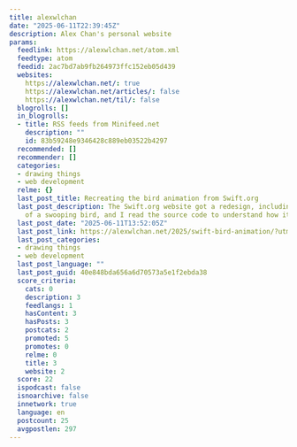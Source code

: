 ```yaml
---
title: alexwlchan
date: "2025-06-11T22:39:45Z"
description: Alex Chan's personal website
params:
  feedlink: https://alexwlchan.net/atom.xml
  feedtype: atom
  feedid: 2ac7bd7ab9fb264973ffc152eb05d439
  websites:
    https://alexwlchan.net/: true
    https://alexwlchan.net/articles/: false
    https://alexwlchan.net/til/: false
  blogrolls: []
  in_blogrolls:
  - title: RSS feeds from Minifeed.net
    description: ""
    id: 83b59248e9346428c889eb03522b4297
  recommended: []
  recommender: []
  categories:
  - drawing things
  - web development
  relme: {}
  last_post_title: Recreating the bird animation from Swift.org
  last_post_description: The Swift.org website got a redesign, including an animation
    of a swooping bird, and I read the source code to understand how it works.
  last_post_date: "2025-06-11T13:52:05Z"
  last_post_link: https://alexwlchan.net/2025/swift-bird-animation/?utm_source=rss
  last_post_categories:
  - drawing things
  - web development
  last_post_language: ""
  last_post_guid: 40e848bda656a6d70573a5e1f2ebda38
  score_criteria:
    cats: 0
    description: 3
    feedlangs: 1
    hasContent: 3
    hasPosts: 3
    postcats: 2
    promoted: 5
    promotes: 0
    relme: 0
    title: 3
    website: 2
  score: 22
  ispodcast: false
  isnoarchive: false
  innetwork: true
  language: en
  postcount: 25
  avgpostlen: 297
---
```

